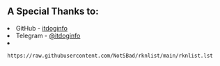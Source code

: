 <h2>A Special Thanks to:</h2>
<li>
GitHub - <a href='https://github.com/itdoginfo/'>itdoginfo</a>
<li>
Telegram - <a href='https://t.me/itdoginfo/'>@itdoginfo</a>
<li>
<pre><code>https://raw.githubusercontent.com/NotSBad/rknlist/main/rknlist.lst</code></pre>
